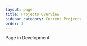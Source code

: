 ```yaml
---
layout: page
title: Projects Overview
sidebar_category: Current Projects
order: 3
---
```


Page in Development


